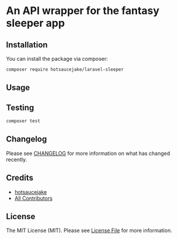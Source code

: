 # An API wrapper for the fantasy sleeper app

## Installation

You can install the package via composer:

```bash
composer require hotsaucejake/laravel-sleeper
```

## Usage

## Testing

```bash
composer test
```

## Changelog

Please see [CHANGELOG](CHANGELOG.md) for more information on what has changed recently.

## Credits

- [hotsaucejake](https://github.com/hotsaucejake)
- [All Contributors](../../contributors)

## License

The MIT License (MIT). Please see [License File](LICENSE.md) for more information.
